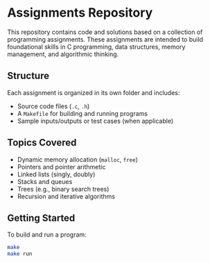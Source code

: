 # Assignments Repository

This repository contains code and solutions based on a collection of programming assignments. These assignments are intended to build foundational skills in C programming, data structures, memory management, and algorithmic thinking.

##  Structure

Each assignment is organized in its own folder and includes:

- Source code files (`.c`, `.h`)
- A `Makefile` for building and running programs
- Sample inputs/outputs or test cases (when applicable)

##  Topics Covered

- Dynamic memory allocation (`malloc`, `free`)
- Pointers and pointer arithmetic
- Linked lists (singly, doubly)
- Stacks and queues
- Trees (e.g., binary search trees)
- Recursion and iterative algorithms

##  Getting Started

To build and run a program:
```bash
make
make run
